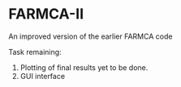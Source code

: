 # FARMCA-II
An improved version of the earlier FARMCA code 

Task remaining:
1) Plotting of final results yet to be done.
2) GUI interface 
